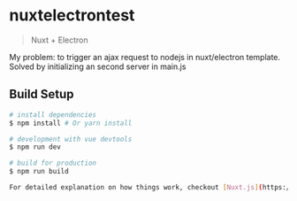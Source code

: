 # nuxtelectrontest

> Nuxt + Electron

My problem: to trigger an ajax request to nodejs in nuxt/electron template. Solved by initializing an second server in main.js

## Build Setup

``` bash
# install dependencies
$ npm install # Or yarn install

# development with vue devtools
$ npm run dev

# build for production
$ npm run build

For detailed explanation on how things work, checkout [Nuxt.js](https://github.com/nuxt/nuxt.js), [Electron.js](https://electronjs.org/), and [electron-builder](https://www.electron.build/).
